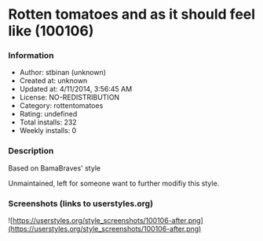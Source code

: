 # Rotten tomatoes and as it should feel like (100106)

### Information
- Author: stbinan (unknown)
- Created at: unknown
- Updated at: 4/11/2014, 3:56:45 AM
- License: NO-REDISTRIBUTION
- Category: rottentomatoes
- Rating: undefined
- Total installs: 232
- Weekly installs: 0


### Description
Based on BamaBraves' style

Unmaintained, left for someone want to further modifiy this style.


### Screenshots (links to userstyles.org)
![https://userstyles.org/style_screenshots/100106-after.png](https://userstyles.org/style_screenshots/100106-after.png)


